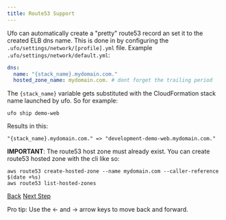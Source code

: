 ```yaml
---
title: Route53 Support
---
```


Ufo can automatically create a "pretty" route53 record an set it to the created ELB dns name. This is done in by configuring the `.ufo/settings/network/[profile].yml` file. Example `.ufo/settings/network/default.yml`:

```yaml
dns:
  name: "{stack_name}.mydomain.com."
  hosted_zone_name: mydomain.com. # dont forget the trailing period
```

The `{stack_name}` variable gets substituted with the CloudFormation stack name launched by ufo. So for example:

    ufo ship demo-web

Results in this:

    "{stack_name}.mydomain.com." => "development-demo-web.mydomain.com."

**IMPORTANT**: The route53 host zone must already exist. You can create route53 hosted zone with the cli like so:

    aws route53 create-hosted-zone --name mydomain.com --caller-reference $(date +%s)
    aws route53 list-hosted-zones

<a id="prev" class="btn btn-basic" href="{% link _docs/params.md %}">Back</a>
<a id="next" class="btn btn-primary" href="{% link _docs/variables.md %}">Next Step</a>
<p class="keyboard-tip">Pro tip: Use the <- and -> arrow keys to move back and forward.</p>
